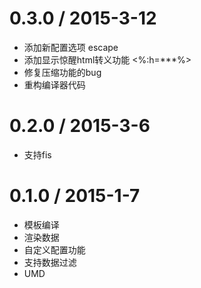 # 0.3.0 / 2015-3-12
- 添加新配置选项 escape
- 添加显示惊醒html转义功能 <%:h=***%>
- 修复压缩功能的bug
- 重构编译器代码

# 0.2.0 / 2015-3-6
- 支持fis

# 0.1.0 / 2015-1-7
- 模板编译
- 渲染数据
- 自定义配置功能
- 支持数据过滤
- UMD